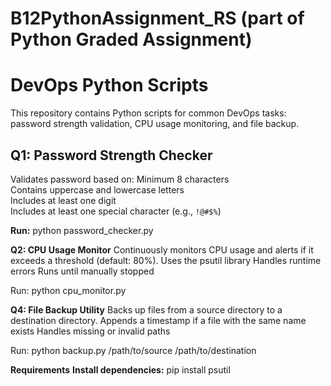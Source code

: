 # B12PythonAssignment_RS (part of Python Graded Assignment)
# DevOps Python Scripts

This repository contains Python scripts for common DevOps tasks: password strength validation, CPU usage monitoring, and file backup.

## Q1: Password Strength Checker
Validates password based on:
Minimum 8 characters  
Contains uppercase and lowercase letters  
Includes at least one digit  
Includes at least one special character (e.g., `!@#$%`)

**Run:**
python password_checker.py

**Q2: CPU Usage Monitor**
Continuously monitors CPU usage and alerts if it exceeds a threshold (default: 80%).
Uses the psutil library
Handles runtime errors
Runs until manually stopped

Run:
python cpu_monitor.py

**Q4: File Backup Utility**
Backs up files from a source directory to a destination directory.
Appends a timestamp if a file with the same name exists
Handles missing or invalid paths

Run:
python backup.py /path/to/source /path/to/destination

**Requirements**
**Install dependencies:**
pip install psutil

